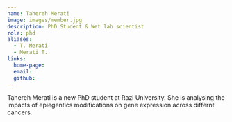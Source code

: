 ```yaml
---
name: Tahereh Merati
image: images/member.jpg
description: PhD Student & Wet lab scientist
role: phd
aliases:
  - T. Merati
  - Merati T.
links:
  home-page: 
  email: 
  github: 
---
```


Tahereh Merati is a new PhD student at Razi University. She is analysing the impacts of epiegentics modifications on gene expression across differnt cancers.
